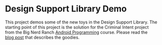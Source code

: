 # Design Support Library Demo

This project demos some of the new toys in the Design Support Library.
The starting point of this project is the solution for the Criminal Intent project from the Big Nerd Ranch [Android Programming](https://training.bignerdranch.com/classes/android-bootcamp) course.
Please read the [blog post](https://www.bignerdranch.com/blog/becoming-material-with-android-design-support-library/) that describes the goodies.
